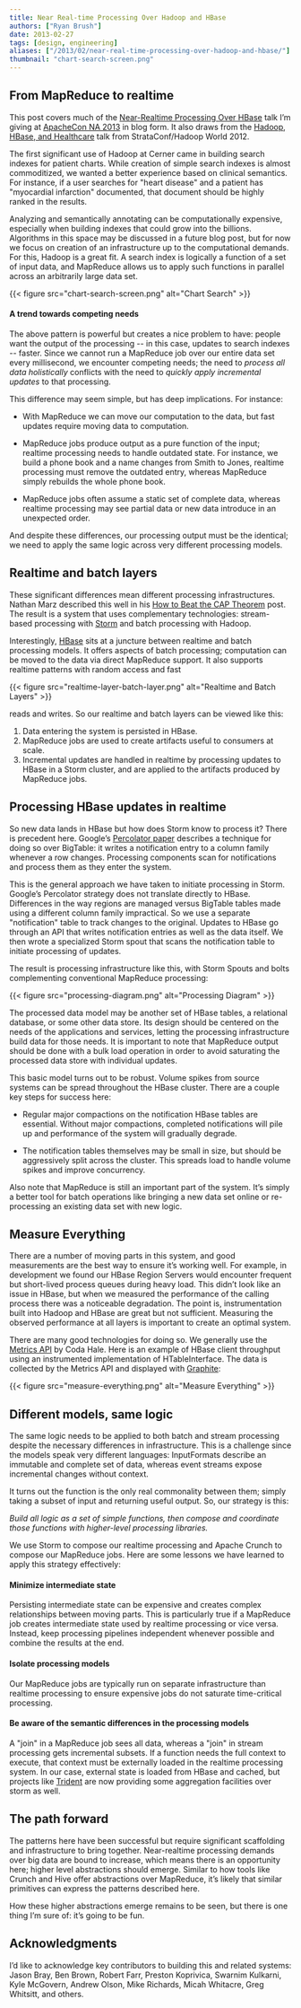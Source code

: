 ```yaml
---
title: Near Real-time Processing Over Hadoop and HBase
authors: ["Ryan Brush"]
date: 2013-02-27
tags: [design, engineering]
aliases: ["/2013/02/near-real-time-processing-over-hadoop-and-hbase/"]
thumbnail: "chart-search-screen.png"
---
```


## From MapReduce to realtime

This post covers much of the [Near-Realtime Processing Over HBase](https://www.youtube.com/watch?v=MecziNEsg20) talk I’m giving at [ApacheCon NA 2013](https://www.apachecon.com/history.html) in blog form. It also draws from the [Hadoop, HBase, and Healthcare](https://cdn.oreillystatic.com/en/assets/1/event/85/Hadoop,%20HBase,%20and%20Healthcare%20Presentation.pptx) talk from StrataConf/Hadoop World 2012.

The first significant use of Hadoop at Cerner came in building search indexes for patient charts. While creation of simple search indexes is almost commoditized, we wanted a better experience based on clinical semantics. For instance, if a user searches for "heart disease" and a patient has "myocardial infarction" documented, that document should be highly ranked in the results.

Analyzing and semantically annotating can be computationally expensive, especially when building indexes that could grow into the billions. Algorithms in this space may be discussed in a future blog post, but for now we focus on creation of an infrastructure up to the computational demands. For this, Hadoop is a great fit. A search index is logically a function of a set of input data, and MapReduce allows us to apply such functions in parallel across an arbitrarily large data set.

{{< figure src="chart-search-screen.png" alt="Chart Search" >}}

#### A trend towards competing needs

The above pattern is powerful but creates a nice problem to have: people want the output of the processing -- in this case, updates to search indexes -- faster. Since we cannot run a MapReduce job over our entire data set every millisecond, we encounter competing needs; the need to _process all data holistically_ conflicts with the need to _quickly apply incremental updates_ to that processing.

This difference may seem simple, but has deep implications.  For instance:

* With MapReduce we can move our computation to the data, but fast updates require moving data to computation.

* MapReduce jobs produce output as a pure function of the input; realtime processing needs to handle outdated state. For instance, we build a phone book and a name changes from Smith to Jones, realtime processing must remove the outdated entry, whereas MapReduce simply rebuilds the whole phone book.

* MapReduce jobs often assume a static set of complete data, whereas realtime processing may see partial data or new data introduce in an unexpected order.

And despite these differences, our processing output must be the identical; we need to apply the same logic across very different processing models.

## Realtime and batch layers

These significant differences mean different processing infrastructures. Nathan Marz described this well in his [How to Beat the CAP Theorem](http://nathanmarz.com/blog/how-to-beat-the-cap-theorem.html) post. The result is a system that uses complementary technologies: stream-based processing with [Storm](http://storm-project.net/") and batch processing with Hadoop.

Interestingly, [HBase](http://hbase.apache.org/) sits at a juncture between realtime and batch processing models. It offers aspects of batch processing; computation can be moved to the data via direct MapReduce support. It also supports realtime patterns with random access and fast

{{< figure src="realtime-layer-batch-layer.png" alt="Realtime and Batch Layers" >}}

reads and writes. So our realtime and batch layers can be viewed like this:

1. Data entering the system is persisted in HBase.
2. MapReduce jobs are used to create artifacts useful to consumers at scale.
3. Incremental updates are handled in realtime by processing updates to HBase in a Storm cluster, and are applied to the artifacts produced by MapReduce jobs.

## Processing HBase updates in realtime

So new data lands in HBase but how does Storm know to process it? There is precedent here. Google’s [Percolator paper](http://research.google.com/pubs/pub36726.html) describes a technique for doing so over BigTable: it writes a notification entry to a column family whenever a row changes. Processing components scan for notifications and process them as they enter the system.

This is the general approach we have taken to initiate processing in Storm. Google’s Percolator strategy does not translate directly to HBase. Differences in the way regions are managed versus BigTable tables made using a different column family impractical. So we use a separate "notification" table to track changes to the original.  Updates to HBase go through an API that writes notification entries as well as the data itself. We then wrote a specialized Storm spout that scans the notification table to initiate processing of updates.

The result is processing infrastructure like this, with Storm Spouts and bolts complementing conventional MapReduce processing:

{{< figure src="processing-diagram.png" alt="Processing Diagram" >}}

The processed data model may be another set of HBase tables, a relational database, or some other data store. Its design should be centered on the needs of the applications and services, letting the processing infrastructure build data for those needs. It is important to note that MapReduce output should be done with a bulk load operation in order to avoid saturating the processed data store with individual updates.

This basic model turns out to be robust. Volume spikes from source systems can be spread throughout the HBase cluster. There are a couple key steps for success here:

* Regular major compactions on the notification HBase tables are essential. Without major compactions, completed notifications will pile up and performance of the system will gradually degrade.

* The notification tables themselves may be small in size, but should be aggressively split across the cluster. This spreads load to handle volume spikes and improve concurrency.

Also note that MapReduce is still an important part of the system. It’s simply a better tool for batch operations like bringing a new data set online or re-processing an existing data set with new logic.

## Measure Everything

There are a number of moving parts in this system, and good measurements are the best way to ensure it’s working well. For example, in development we found our HBase Region Servers would encounter frequent but short-lived process queues during heavy load. This didn’t look like an issue in HBase, but when we measured the performance of the calling process there was a noticeable degradation. The point is, instrumentation built into Hadoop and HBase are great but not sufficient. Measuring the observed performance at all layers is important to create an optimal system.

There are many good technologies for doing so. We generally use the [Metrics API](https://github.com/codahale/metrics) by Coda Hale. Here is an example of HBase client throughput using an instrumented implementation of HTableInterface. The data is collected by the Metrics API and displayed with [Graphite](http://graphite.wikidot.com/):

{{< figure src="measure-everything.png" alt="Measure Everything" >}}

## Different models, same logic

The same logic needs to be applied to both batch and stream processing despite the necessary differences in infrastructure. This is a challenge since the models speak very different languages: InputFormats describe an immutable and complete set of data, whereas event streams expose incremental changes without context.

It turns out the function is the only real commonality between them; simply taking a subset of input and returning useful output. So, our strategy is this:

_Build all logic as a set of simple functions, then compose and coordinate those functions with higher-level processing libraries._

We use Storm to compose our realtime processing and Apache Crunch to compose our MapReduce jobs. Here are some lessons we have learned to apply this strategy effectively:

#### Minimize intermediate state

Persisting intermediate state can be expensive and creates complex relationships between moving parts. This is particularly true if a MapReduce job creates intermediate state used by realtime processing or vice versa. Instead, keep processing pipelines independent whenever possible and combine the results at the end.

#### Isolate processing models

Our MapReduce jobs are typically run on separate infrastructure than realtime processing to ensure expensive jobs do not saturate time-critical processing.

#### Be aware of the semantic differences in the processing models

A "join" in a MapReduce job sees all data, whereas a "join" in stream processing gets incremental subsets. If a function needs the full context to execute, that context must be externally loaded in the realtime processing system. In our case, external state is loaded from HBase and cached, but projects like [Trident](http://engineering.twitter.com/2012/08/trident-high-level-abstraction-for.html) are now providing some aggregation facilities over storm as well.

## The path forward

The patterns here have been successful but require significant scaffolding and infrastructure to bring together. Near-realtime processing demands over big data are bound to increase, which means there is an opportunity here; higher level abstractions should emerge. Similar to how tools like Crunch and Hive offer abstractions over MapReduce, it’s likely that similar primitives can express the patterns described here.

How these higher abstractions emerge remains to be seen, but there is one thing I’m sure of: it’s going to be fun.

## Acknowledgments

I’d like to acknowledge key contributors to building this and related systems: Jason Bray, Ben Brown, Robert Farr, Preston Koprivica, Swarnim Kulkarni, Kyle McGovern, Andrew Olson, Mike Richards, Micah Whitacre, Greg Whitsitt, and others.
